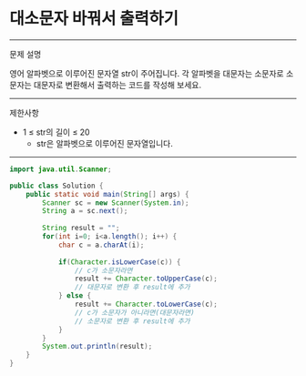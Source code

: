 
# 대소문자 바꿔서 출력하기
---
문제 설명

영어 알파벳으로 이루어진 문자열 str이 주어집니다. 각 알파벳을 대문자는 소문자로 소문자는 대문자로 변환해서 출력하는 코드를 작성해 보세요.

---

제한사항
-  1 ≤ str의 길이 ≤ 20
    - str은 알파벳으로 이루어진 문자열입니다.

---
``` Java
import java.util.Scanner;

public class Solution {
    public static void main(String[] args) {
        Scanner sc = new Scanner(System.in);
        String a = sc.next();
        
        String result = "";
        for(int i=0; i<a.length(); i++) {
            char c = a.charAt(i);
            
            if(Character.isLowerCase(c)) {
                // c가 소문자라면
                result += Character.toUpperCase(c);
                // 대문자로 변환 후 result에 추가
            } else {
                result += Character.toLowerCase(c);
                // c가 소문자가 아니라면(대문자라면)
                // 소문자로 변환 후 result에 추가
            }
        }
        System.out.println(result);
    }
}
```
